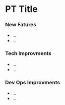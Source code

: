 # PT Title


### New Fatures
- ...
- ...


### Tech Improvments
- ...
- ...


### Dev Ops Improvments
- ...
- ...
